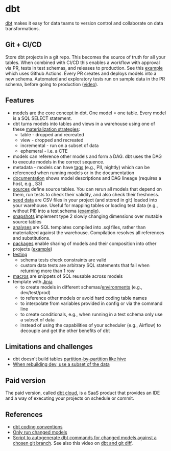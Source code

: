 
# dbt
[dbt](http://getdbt.com/) makes it easy for data teams to version control and collaborate on data transformations.

## Git + CI/CD 
Store dbt projects in a git repo. This becomes the source of truth for all your tables. When combined with CI/CD this enables a workflow with approval via PR, tests in test schemas, and releases to production. See this [example](https://github.com/randypitcherii/cloud_cost_monitoring) which uses Github Actions. Every PR creates and deploys models into a new schema. Automated and exploratory tests run on sample data in the PR schema, before going to production ([video](https://www.youtube.com/watch?v=snp2hxxWgqk)).

## Features
* models are the core concept in dbt. One model = one table. Every model is a SQL SELECT statement.
* dbt turns models into tables and views in a warehouse using one of these [materialization strategies](https://docs.getdbt.com/docs/building-a-dbt-project/building-models/materializations):
  * table - dropped and recreated
  * view - dropped and recreated
  * incremental - run on a subset of data
  * ephemeral - i.e. a CTE
* models can reference other models and form a DAG. dbt uses the DAG to execute models in the correct sequence.
* metadata - models can have [tags](https://docs.getdbt.com/docs/building-a-dbt-project/building-models/tags/) (e.g., PII, nightly) which can be referenced when running models or in the documentation 
* [documentation](https://blog.getdbt.com/using-dbt-docs/) shows model descriptions and DAG lineage (requires a host, e.g., S3)
* [sources](https://docs.getdbt.com/docs/building-a-dbt-project/using-sources) define source tables. You can rerun all models that depend on them, run tests to check their validity, and also check their freshness.
* [seed data](https://docs.getdbt.com/docs/building-a-dbt-project/seeds) are CSV files in your project (and stored in git) loaded into your warehouse. Useful for mapping tables or loading test data (e.g., without PII) into a test schema ([example](https://github.com/stkbailey/fivethirtyeight-dbt-data)).
* [snapshots](https://docs.getdbt.com/docs/building-a-dbt-project/snapshots) implement type 2 slowly changing dimensions over mutable source tables
* [analyses](https://docs.getdbt.com/docs/building-a-dbt-project/analyses) are SQL templates compiled into .sql files, rather than materialized against the warehouse. Compilation resolves all references and substitutions.
* [packages](https://docs.getdbt.com/docs/guides/building-packages) enable sharing of models and their composition into other projects ([example](https://github.com/stkbailey/fivethirtyeight-dbt-data))
* [testing](https://docs.getdbt.com/docs/building-a-dbt-project/testing-and-documentation/testing/)
  * schema tests check constraints are valid
  * custom data tests are arbitrary SQL statements that fail when returning more than 1 row
* [macros](https://docs.getdbt.com/docs/writing-code-in-dbt/macros) are snippets of SQL reusable across models
* template with [Jinja](https://docs.getdbt.com/docs/writing-code-in-dbt/getting-started-with-jinja)
  * to create models in different schemas/[environments](https://docs.getdbt.com/docs/guides/managing-environments) (e.g., dev/test/prod)
  * to reference other models or avoid hard coding table names
  * to interpolate from variables provided in config or via the command line
  * to create conditionals, e.g., when running in a test schema only use a subset of data   
  * instead of using the capabilities of your scheduler (e.g., Airflow) to decouple and get the other benefits of dbt

## Limitations and challenges
* dbt doesn't build tables [partition-by-partition like hive](https://discourse.getdbt.com/t/on-the-limits-of-incrementality/303/6)
* [When rebuilding dev, use a subset of the data](https://discourse.getdbt.com/t/how-we-treat-big-data-models-in-our-dbt-setup/704/2)

## Paid version
The paid version, called [dbt cloud](https://docs.getdbt.com/docs/dbt-cloud/cloud-overview/), is a SaaS product that provides an IDE and a way of executing your projects on schedule or commit.

## References
* [dbt coding conventions](https://github.com/fishtown-analytics/corp/blob/master/dbt_coding_conventions.md)
* [Only run changed models](https://discourse.getdbt.com/t/tips-and-tricks-about-working-with-dbt/287/2)
* [Script to autogenerate dbt commands for changed models against a chosen git branch](https://gist.github.com/jtalmi/c6265c8a17120cfb150c97512cb68aa6). See also this video on [dbt and git diff](https://www.youtube.com/watch?v=m-QlIVss0UA).